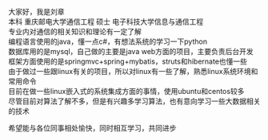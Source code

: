 大家好，我是刘章  
本科 重庆邮电大学通信工程 硕士 电子科技大学信息与通信工程  
专业内对通信的相关知识和理论有一定了解  
编程语言使用的java，懂一点c#，有想法系统的学习一下python  
数据库用的是mysql，自己做的主要是java web方面的项目，主要负责后台开发  
框架方面使用的是springmvc+spring+mybatis，struts和hibernate也懂一些  
由于做过一些跟linux有关的项目，所以对linux有一些了解，熟悉linux系统环境和常用命令  
目前在做一些linux嵌入式的系统集成方面的事情，使用ubuntu和centos较多  
尽管目前对算法了解不多，但是有兴趣多学习算法，也有意向学习一些大数据相关的技术  

希望能与各位同事相处愉快，同时相互学习，共同进步
